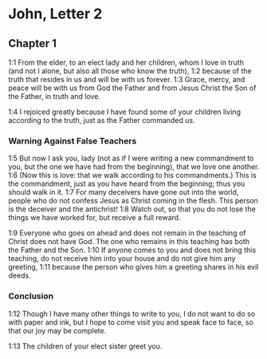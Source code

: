 #  John, Letter 2

## Chapter 1

<a name="63:1:1">1:1</a> From the elder, to an elect lady and her children, whom I love in truth (and not I alone, but also all those who know the truth), <a name="63:1:2">1:2</a> because of the truth that resides in us and will be with us forever. <a name="63:1:3">1:3</a> Grace, mercy, and peace will be with us from God the Father and from Jesus Christ the Son of the Father, in truth and love.

<a name="63:1:4">1:4</a> I rejoiced greatly because I have found some of your children living according to the truth, just as the Father commanded us.

### Warning Against False Teachers

<a name="63:1:5">1:5</a> But now I ask you, lady (not as if I were writing a new commandment to you, but the one we have had from the beginning), that we love one another. <a name="63:1:6">1:6</a> (Now this is love: that we walk according to his commandments.) This is the commandment, just as you have heard from the beginning; thus you should walk in it. <a name="63:1:7">1:7</a> For many deceivers have gone out into the world, people who do not confess Jesus as Christ coming in the flesh. This person is the deceiver and the antichrist! <a name="63:1:8">1:8</a> Watch out, so that you do not lose the things we have worked for, but receive a full reward.

<a name="63:1:9">1:9</a> Everyone who goes on ahead and does not remain in the teaching of Christ does not have God. The one who remains in this teaching has both the Father and the Son. <a name="63:1:10">1:10</a> If anyone comes to you and does not bring this teaching, do not receive him into your house and do not give him any greeting, <a name="63:1:11">1:11</a> because the person who gives him a greeting shares in his evil deeds.

### Conclusion

<a name="63:1:12">1:12</a> Though I have many other things to write to you, I do not want to do so with paper and ink, but I hope to come visit you and speak face to face, so that our joy may be complete.

<a name="63:1:13">1:13</a> The children of your elect sister greet you.